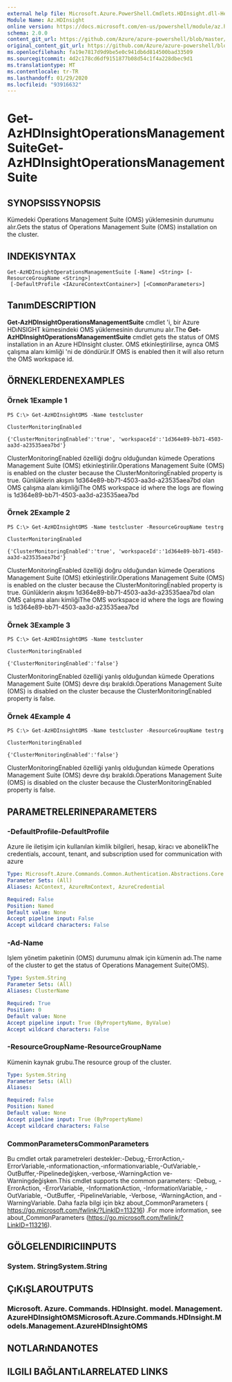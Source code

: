 ```yaml
---
external help file: Microsoft.Azure.PowerShell.Cmdlets.HDInsight.dll-Help.xml
Module Name: Az.HDInsight
online version: https://docs.microsoft.com/en-us/powershell/module/az.hdinsight/get-azhdinsightoperationsmanagementsuite
schema: 2.0.0
content_git_url: https://github.com/Azure/azure-powershell/blob/master/src/HDInsight/HDInsight/help/Get-AzHDInsightOperationsManagementSuite.md
original_content_git_url: https://github.com/Azure/azure-powershell/blob/master/src/HDInsight/HDInsight/help/Get-AzHDInsightOperationsManagementSuite.md
ms.openlocfilehash: fa19e7817d9d9be5e0c941db6d814500bad33509
ms.sourcegitcommit: 4d2c178cd6df9151877b08d54c1f4a228dbec9d1
ms.translationtype: MT
ms.contentlocale: tr-TR
ms.lasthandoff: 01/29/2020
ms.locfileid: "93916632"
---
```

# <span data-ttu-id="7e9f5-101">Get-AzHDInsightOperationsManagementSuite</span><span class="sxs-lookup"><span data-stu-id="7e9f5-101">Get-AzHDInsightOperationsManagementSuite</span></span>

## <span data-ttu-id="7e9f5-102">SYNOPSIS</span><span class="sxs-lookup"><span data-stu-id="7e9f5-102">SYNOPSIS</span></span>
<span data-ttu-id="7e9f5-103">Kümedeki Operations Management Suite (OMS) yüklemesinin durumunu alır.</span><span class="sxs-lookup"><span data-stu-id="7e9f5-103">Gets the status of Operations Management Suite (OMS) installation on the cluster.</span></span>

## <span data-ttu-id="7e9f5-104">INDEKI</span><span class="sxs-lookup"><span data-stu-id="7e9f5-104">SYNTAX</span></span>

```
Get-AzHDInsightOperationsManagementSuite [-Name] <String> [-ResourceGroupName <String>]
 [-DefaultProfile <IAzureContextContainer>] [<CommonParameters>]
```

## <span data-ttu-id="7e9f5-105">Tanım</span><span class="sxs-lookup"><span data-stu-id="7e9f5-105">DESCRIPTION</span></span>
<span data-ttu-id="7e9f5-106">**Get-AzHDInsightOperationsManagementSuite** cmdlet 'i, bir Azure HDıNSIGHT kümesindeki OMS yüklemesinin durumunu alır.</span><span class="sxs-lookup"><span data-stu-id="7e9f5-106">The **Get-AzHDInsightOperationsManagementSuite** cmdlet gets the status of OMS installation in an Azure HDInsight cluster.</span></span> <span data-ttu-id="7e9f5-107">OMS etkinleştirilirse, ayrıca OMS çalışma alanı kimliği 'ni de döndürür.</span><span class="sxs-lookup"><span data-stu-id="7e9f5-107">If OMS is enabled then it will also return the OMS workspace id.</span></span>

## <span data-ttu-id="7e9f5-108">ÖRNEKLERDEN</span><span class="sxs-lookup"><span data-stu-id="7e9f5-108">EXAMPLES</span></span>

### <span data-ttu-id="7e9f5-109">Örnek 1</span><span class="sxs-lookup"><span data-stu-id="7e9f5-109">Example 1</span></span>
```
PS C:\> Get-AzHDInsightOMS -Name testcluster

ClusterMonitoringEnabled

{'ClusterMonitoringEnabled':'true', 'workspaceId':'1d364e89-bb71-4503-aa3d-a23535aea7bd'}
```

<span data-ttu-id="7e9f5-110">ClusterMonitoringEnabled özelliği doğru olduğundan kümede Operations Management Suite (OMS) etkinleştirilir.</span><span class="sxs-lookup"><span data-stu-id="7e9f5-110">Operations Management Suite (OMS) is enabled on the cluster because the ClusterMonitoringEnabled property is true.</span></span> <span data-ttu-id="7e9f5-111">Günlüklerin akışını 1d364e89-bb71-4503-aa3d-a23535aea7bd olan OMS çalışma alanı kimliği</span><span class="sxs-lookup"><span data-stu-id="7e9f5-111">The OMS workspace id where the logs are flowing is 1d364e89-bb71-4503-aa3d-a23535aea7bd</span></span>

### <span data-ttu-id="7e9f5-112">Örnek 2</span><span class="sxs-lookup"><span data-stu-id="7e9f5-112">Example 2</span></span>
```
PS C:\> Get-AzHDInsightOMS -Name testcluster -ResourceGroupName testrg

ClusterMonitoringEnabled

{'ClusterMonitoringEnabled':'true', 'workspaceId':'1d364e89-bb71-4503-aa3d-a23535aea7bd'}
```

<span data-ttu-id="7e9f5-113">ClusterMonitoringEnabled özelliği doğru olduğundan kümede Operations Management Suite (OMS) etkinleştirilir.</span><span class="sxs-lookup"><span data-stu-id="7e9f5-113">Operations Management Suite (OMS) is enabled on the cluster because the ClusterMonitoringEnabled property is true.</span></span> <span data-ttu-id="7e9f5-114">Günlüklerin akışını 1d364e89-bb71-4503-aa3d-a23535aea7bd olan OMS çalışma alanı kimliği</span><span class="sxs-lookup"><span data-stu-id="7e9f5-114">The OMS workspace id where the logs are flowing is 1d364e89-bb71-4503-aa3d-a23535aea7bd</span></span>

### <span data-ttu-id="7e9f5-115">Örnek 3</span><span class="sxs-lookup"><span data-stu-id="7e9f5-115">Example 3</span></span>
```
PS C:\> Get-AzHDInsightOMS -Name testcluster

ClusterMonitoringEnabled

{'ClusterMonitoringEnabled':'false'}
```

<span data-ttu-id="7e9f5-116">ClusterMonitoringEnabled özelliği yanlış olduğundan kümede Operations Management Suite (OMS) devre dışı bırakıldı.</span><span class="sxs-lookup"><span data-stu-id="7e9f5-116">Operations Management Suite (OMS) is disabled on the cluster because the ClusterMonitoringEnabled property is false.</span></span>

### <span data-ttu-id="7e9f5-117">Örnek 4</span><span class="sxs-lookup"><span data-stu-id="7e9f5-117">Example 4</span></span>
```
PS C:\> Get-AzHDInsightOMS -Name testcluster -ResourceGroupName testrg

ClusterMonitoringEnabled

{'ClusterMonitoringEnabled':'false'}
```

<span data-ttu-id="7e9f5-118">ClusterMonitoringEnabled özelliği yanlış olduğundan kümede Operations Management Suite (OMS) devre dışı bırakıldı.</span><span class="sxs-lookup"><span data-stu-id="7e9f5-118">Operations Management Suite (OMS) is disabled on the cluster because the ClusterMonitoringEnabled property is false.</span></span>

## <span data-ttu-id="7e9f5-119">PARAMETRELERINE</span><span class="sxs-lookup"><span data-stu-id="7e9f5-119">PARAMETERS</span></span>

### <span data-ttu-id="7e9f5-120">-DefaultProfile</span><span class="sxs-lookup"><span data-stu-id="7e9f5-120">-DefaultProfile</span></span>
<span data-ttu-id="7e9f5-121">Azure ile iletişim için kullanılan kimlik bilgileri, hesap, kiracı ve abonelik</span><span class="sxs-lookup"><span data-stu-id="7e9f5-121">The credentials, account, tenant, and subscription used for communication with azure</span></span>

```yaml
Type: Microsoft.Azure.Commands.Common.Authentication.Abstractions.Core.IAzureContextContainer
Parameter Sets: (All)
Aliases: AzContext, AzureRmContext, AzureCredential

Required: False
Position: Named
Default value: None
Accept pipeline input: False
Accept wildcard characters: False
```

### <span data-ttu-id="7e9f5-122">-Ad</span><span class="sxs-lookup"><span data-stu-id="7e9f5-122">-Name</span></span>
<span data-ttu-id="7e9f5-123">Işlem yönetim paketinin (OMS) durumunu almak için kümenin adı.</span><span class="sxs-lookup"><span data-stu-id="7e9f5-123">The name of the cluster to get the status of Operations Management Suite(OMS).</span></span>

```yaml
Type: System.String
Parameter Sets: (All)
Aliases: ClusterName

Required: True
Position: 0
Default value: None
Accept pipeline input: True (ByPropertyName, ByValue)
Accept wildcard characters: False
```

### <span data-ttu-id="7e9f5-124">-ResourceGroupName</span><span class="sxs-lookup"><span data-stu-id="7e9f5-124">-ResourceGroupName</span></span>
<span data-ttu-id="7e9f5-125">Kümenin kaynak grubu.</span><span class="sxs-lookup"><span data-stu-id="7e9f5-125">The resource group of the cluster.</span></span>

```yaml
Type: System.String
Parameter Sets: (All)
Aliases:

Required: False
Position: Named
Default value: None
Accept pipeline input: True (ByPropertyName)
Accept wildcard characters: False
```

### <span data-ttu-id="7e9f5-126">CommonParameters</span><span class="sxs-lookup"><span data-stu-id="7e9f5-126">CommonParameters</span></span>
<span data-ttu-id="7e9f5-127">Bu cmdlet ortak parametreleri destekler:-Debug,-ErrorAction,-ErrorVariable,-ınformationaction,-ınformationvariable,-OutVariable,-OutBuffer,-Pipelinedeğişken,-verbose,-WarningAction ve-Warningdeğişken.</span><span class="sxs-lookup"><span data-stu-id="7e9f5-127">This cmdlet supports the common parameters: -Debug, -ErrorAction, -ErrorVariable, -InformationAction, -InformationVariable, -OutVariable, -OutBuffer, -PipelineVariable, -Verbose, -WarningAction, and -WarningVariable.</span></span> <span data-ttu-id="7e9f5-128">Daha fazla bilgi için bkz about_CommonParameters ( https://go.microsoft.com/fwlink/?LinkID=113216) .</span><span class="sxs-lookup"><span data-stu-id="7e9f5-128">For more information, see about_CommonParameters (https://go.microsoft.com/fwlink/?LinkID=113216).</span></span>

## <span data-ttu-id="7e9f5-129">GÖLGELENDIRICI</span><span class="sxs-lookup"><span data-stu-id="7e9f5-129">INPUTS</span></span>

### <span data-ttu-id="7e9f5-130">System. String</span><span class="sxs-lookup"><span data-stu-id="7e9f5-130">System.String</span></span>

## <span data-ttu-id="7e9f5-131">ÇıKıŞLAR</span><span class="sxs-lookup"><span data-stu-id="7e9f5-131">OUTPUTS</span></span>

### <span data-ttu-id="7e9f5-132">Microsoft. Azure. Commands. HDInsight. model. Management. AzureHDInsightOMS</span><span class="sxs-lookup"><span data-stu-id="7e9f5-132">Microsoft.Azure.Commands.HDInsight.Models.Management.AzureHDInsightOMS</span></span>

## <span data-ttu-id="7e9f5-133">NOTLARıNDA</span><span class="sxs-lookup"><span data-stu-id="7e9f5-133">NOTES</span></span>

## <span data-ttu-id="7e9f5-134">ILGILI BAĞLANTıLAR</span><span class="sxs-lookup"><span data-stu-id="7e9f5-134">RELATED LINKS</span></span>
